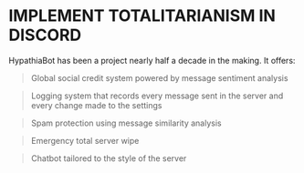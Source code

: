 # IMPLEMENT TOTALITARIANISM IN DISCORD

HypathiaBot has been a project nearly half a decade in the making. It offers:

> Global social credit system powered by message sentiment analysis

> Logging system that records every message sent in the server and every change made to the settings

> Spam protection using message similarity analysis

> Emergency total server wipe

> Chatbot tailored to the style of the server

